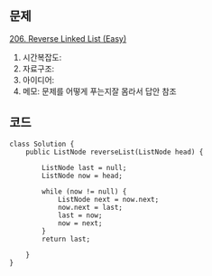 ## 문제

[206. Reverse Linked List (Easy)](https://leetcode.com/problems/reverse-linked-list/)

1. 시간복잡도: 
2. 자료구조:
3. 아이디어:
4. 메모: 문제를 어떻게 푸는지잘 몸라서 답안 참조

## 코드
```
class Solution {
    public ListNode reverseList(ListNode head) {

        ListNode last = null;
        ListNode now = head;

        while (now != null) {
            ListNode next = now.next;
            now.next = last;
            last = now;
            now = next;
        }
        return last;

    }
}
```
